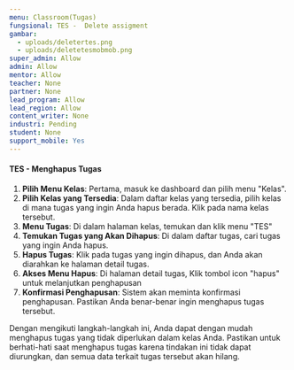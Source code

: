 ```yaml
---
menu: Classroom(Tugas)
fungsional: TES -  Delete assigment
gambar:
  - uploads/deletertes.png
  - uploads/deletetesmobmob.png
super_admin: Allow
admin: Allow
mentor: Allow
teacher: None
partner: None
lead_program: Allow
lead_region: Allow
content_writer: None
industri: Pending
student: None
support_mobile: Yes
---
```

#### TES - Menghapus Tugas

1. **Pilih Menu Kelas**: Pertama, masuk ke dashboard dan pilih menu "Kelas".
2. **Pilih Kelas yang Tersedia**: Dalam daftar kelas yang tersedia, pilih kelas di mana tugas yang ingin Anda hapus berada. Klik pada nama kelas tersebut.
3. **Menu Tugas**: Di dalam halaman kelas, temukan dan klik menu "TES"
4. **Temukan Tugas yang Akan Dihapus**: Di dalam daftar tugas, cari tugas yang ingin Anda hapus.
5. **Hapus Tugas**: Klik pada tugas yang ingin dihapus, dan Anda akan diarahkan ke halaman detail tugas.
6. **Akses Menu Hapus**: Di halaman detail tugas,  Klik tombol icon "hapus" untuk melanjutkan penghapusan
7. **Konfirmasi Penghapusan**: Sistem akan meminta konfirmasi penghapusan. Pastikan Anda benar-benar ingin menghapus tugas tersebut.

Dengan mengikuti langkah-langkah ini, Anda dapat dengan mudah menghapus tugas yang tidak diperlukan dalam kelas Anda. Pastikan untuk berhati-hati saat menghapus tugas karena tindakan ini tidak dapat diurungkan, dan semua data terkait tugas tersebut akan hilang.